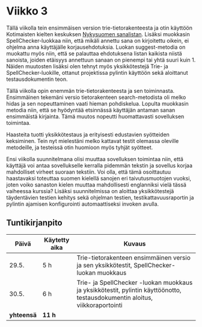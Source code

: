 # Viikko 3

Tällä viikolla tein ensimmäisen version trie-tietorakenteesta ja otin käyttöön Kotimaisten kielten keskuksen [Nykysuomen sanalistan](https://www.kotus.fi/aineistot/sana-aineistot/nykysuomen_sanalista). Lisäksi muokkasin SpellChecker-luokkaa niin, että mikäli annettu sana on kirjoitettu oikein, ei ohjelma anna käyttäjälle korjausehdotuksia. Luokan suggest-metodia on muokattu myös niin, että se palauttaa ehdotuksena listan kaikista niistä sanoista, joiden etäisyys annettuun sanaan on pienempi tai yhtä suuri kuin 1. Näiden muutosten lisäksi olen tehnyt myös yksikkötestejä Trie- ja SpellChecker-luokille, ottanut projektissa pylintin käyttöön sekä aloittanut testausdokumentin teon. 

Tällä viikolla opin enemmän trie-tietorakenteesta ja sen toiminnasta. Ensimmäinen tekemäni versio tietorakenteen search-metodista oli melko hidas ja sen nopeuttaminen vaati hieman pohdiskelua. Lopulta muokkasin metodia niin, että se hyödyntää etsinnässä käyttäjän antaman sanan ensimmäistä kirjainta. Tämä muutos nopeutti huomattavasti sovelluksen toimintaa. 

Haasteita tuotti yksikkötestaus ja erityisesti edustavien syötteiden keksiminen. Tein nyt mielestäni melko kattavat testit olemassa oleville metodeille, ja testeissä otin huomioon myös tyhjät syötteet. 

Ensi viikolla suunnitelmana olisi muuttaa sovelluksen toimintaa niin, että käyttäjä voi antaa sovellukselle kerralla pidemmän tekstin ja sovellus korjaa mahdolliset virheet suoraan tekstiin. Voi olla, että tämä osoittautuu haastavaksi toteuttaa suomen kielellä sanojen eri taivutusmuotojen vuoksi, joten voiko sanaston kielen muuttaa mahdollisesti englanniksi vielä tässä vaiheessa kurssia? Lisäksi suunnitelmissa on aloittaa yksikkötestejä täydentävien testien kehitys sekä ohjelman testien, testikattavuusraportin ja pylintin ajamisen konfigurointi automaattiseksi invoken avulla. 

## Tuntikirjanpito 
| **Päivä** | **Käytetty aika** | **Kuvaus** |
| ----------| ----------------- | ---------- |
| 29.5.| 5 h | Trie-tietorakenteen ensimmäinen versio ja sen yksikkötestit, SpellChecker-luokan muokkaus |
| 30.5. | 6 h | Trie- ja SpellChecker -luokan muokkaus ja yksikkötestit, pylintin käyttöönotto, testausdokumentin aloitus, viikkoraportointi |
| **yhteensä** | **11 h** |
